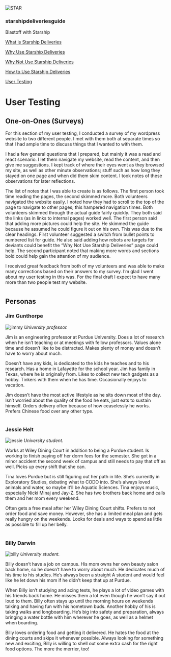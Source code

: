 ![STAR](https://starshipdeliveriesguide.files.wordpress.com/2019/10/cropped-starshiplogo.jpg)

### **starshipdeliveriesguide**

Blastoff with Starship

[What is Starship Deliveries](index.md)

[Why Use Starship Deliveries](why.md)

[Why Not Use Starship Deliveries](whynot.md)

[How to Use Starship Deliveries](how.md)

[User Testing](usertesting.md)

# User Testing

## One-on-Ones (Surveys)

For this section of my user testing, I conducted a survey of my wordpress website to two different people. I met with them both at separate times so that I had ample time to discuss things that I wanted to with them.

I had a few general questions that I prepared, but mainly it was a read and react scenario. I let them navigate my website, read the content, and then give me suggestions. I kept track of where their eyes went as they browsed my site, as well as other minute observations; stuff such as how long they stayed on one page and when did them skim content. I took notes of these observations for later reflections.

The list of notes that I was able to create is as follows. The first person took time reading the pages, the second skimmed more. Both volunteers navigated the website easily. I noted how they had to scroll to the top of the page to navigate to other pages; this hampered navigation times. Both volunteers skimmed through the actual guide fairly quickly. They both said the links (as in links to internal pages) worked well. The first person said that adding more pictures could help the site. He skimmed the guide because he assumed he could figure it out on his own. This was due to the clear headings. First volunteer suggested a switch from bullet points to numbered list for guide. He also said adding how robots are targets for deviants could benefit the “Why Not Use Starship Deliveries” page could help. The second participant noted that making more words and sections bold could help gain the attention of my audience.

I received great feedback from both of my volunteers and was able to make many corrections based on their answers to my survey. I’m glad I went about my user testing in this was. For the final draft I expect to have many more than two people test my website.

#

## Personas

### Jim Gunthorpe

![jimmy](https://starshipdeliveriesguide.files.wordpress.com/2019/10/persona1-e1570514382399.jpg)
*University professor.*

Jim is an engineering professor at Purdue University. Does a lot of research when he isn’t teaching or at meetings with fellow professors. Values alone time and doesn’t like to be distracted. Makes plenty of money and doesn’t have to worry about much.

Doesn’t have any kids, is dedicated to the kids he teaches and to his research. Has a home in Lafayette for the school year. Jim has family in Texas, where he is originally from. Likes to collect new tech gadgets as a hobby. Tinkers with them when he has time. Occasionally enjoys to vacation.

Jim doesn’t have the most active lifestyle as he sits down most of the day. Isn’t worried about the quality of the food he eats, just eats to sustain himself. Orders delivery often because of how ceaselessly he works. Prefers Chinese food over any other type.

#

### Jessie Helt

![jessie](https://starshipdeliveriesguide.files.wordpress.com/2019/10/persona2-e1570514442402.jpg)
*University student.*

Works at Wiley Dining Court in addition to being a Purdue student. Is working to finish paying off her dorm fees for the semester. She got in a minor accident the second week of campus and still needs to pay that off as well. Picks up every shift that she can.

Tina loves Purdue but is still figuring out her path in life. She’s currently in Exploratory Studies, debating what to CODO into. She’s always loved animals and water, so maybe it’ll be Aquatic Sciences. Tina enjoys music, especially Nicki Minaj and Jay-Z. She has two brothers back home and calls them and her mom every weekend.

Often gets a free meal after her Wiley Dining Court shifts. Prefers to not order food and save money. However, she has a limited meal plan and gets really hungry on the weekends. Looks for deals and ways to spend as little as possible to fill up her belly.

#

### Billy Darwin

![billy](https://starshipdeliveriesguide.files.wordpress.com/2019/10/persona3.5-e1570514586732.jpg)
*University student.*

Billy doesn’t have a job on campus. His mom owns her own beauty salon back home, so he doesn’t have to worry about much. He dedicates much of his time to his studies. He’s always been a straight A student and would feel like he let down his mom if he didn’t keep that up at Purdue.

When Billy isn’t studying and acing tests, he plays a lot of video games with his friends back home. He misses them a lot even though he won’t say it out loud to them. Billy often stays up until the morning hours on weekends talking and having fun with his hometown buds. Another hobby of his is taking walks and longboarding. He’s big into safety and preparation, always bringing a water bottle with him wherever he goes, as well as a helmet when boarding.

Billy loves ordering food and getting it delivered. He hates the food at the dining courts and skips it whenever possible. Always looking for something new and exciting, Billy is willing to shell out some extra cash for the right food options. The more the merrier, too!

#
